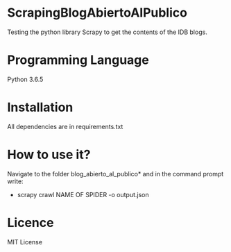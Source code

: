 # ScrapingBlogAbiertoAlPublico
Testing the python library Scrapy to get the contents of the IDB blogs.

# Programming Language
Python 3.6.5

# Installation
All dependencies are in requirements.txt

# How to use it?
Navigate to the folder blog_abierto_al_publico* and in the command prompt write:
- scrapy crawl NAME OF SPIDER -o output.json

# Licence
MIT License